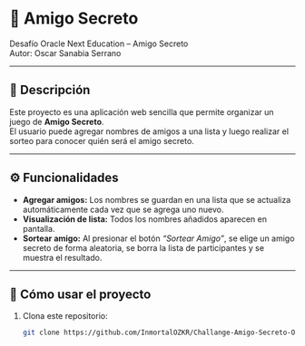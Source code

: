 # 🎁 Amigo Secreto  

Desafío Oracle Next Education – Amigo Secreto  
Autor: Oscar Sanabia Serrano  

---

## 📖 Descripción

Este proyecto es una aplicación web sencilla que permite organizar un juego de **Amigo Secreto**.  
El usuario puede agregar nombres de amigos a una lista y luego realizar el sorteo para conocer quién será el amigo secreto.

---

## ⚙️ Funcionalidades

- **Agregar amigos:** Los nombres se guardan en una lista que se actualiza automáticamente cada vez que se agrega uno nuevo.  
- **Visualización de lista:** Todos los nombres añadidos aparecen en pantalla.  
- **Sortear amigo:** Al presionar el botón *“Sortear Amigo”*, se elige un amigo secreto de forma aleatoria, se borra la lista de participantes y se muestra el resultado.  

---

## 🚀 Cómo usar el proyecto

1. Clona este repositorio:  
   ```bash
   git clone https://github.com/InmortalOZKR/Challange-Amigo-Secreto-Oscar-Sanabia-Serrano.git
